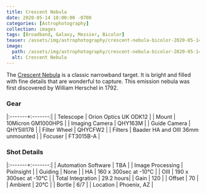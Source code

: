 ```yaml
---
title: Crescent Nebula
date: 2020-05-14 18:00:00 -0700
categories: [Astrophotography]
collection: images
tags: [Broadband, Galaxy, Messier, Bicolor]
teaser: /assets/img/astrophotography/crescent-nebula-bicolor-2020-05-14-teaser.jpg
image:
  path: /assets/img/astrophotography/crescent-nebula-bicolor-2020-05-14.jpg
  alt: Crescent Nebula
---
```


The [Crescent Nebula](https://en.wikipedia.org/wiki/Crescent_Nebula) is a classic narrowband target. It is bright and filled with fine details that are wonderful to capture. This emission nebula was first discovered by William Herschel in 1792. 

### Gear

|:-------+:-------:|
| Telescope | Orion Optics UK ODK12 |
| Mount | 10Micron GM1000HPS |
| Imaging Camera | QHY163M |
| Guide Camera | QHY5III178 |
| Filter Wheel | QHYCFW2 |
| Filters | Baader HA and OIII 36mm unmounted |
| Focuser | FT3015B-A |

### Shot Details

|:-------+:-------:|
| Automation Software | TBA |
| Image Processing | PixInsight |
| Guiding | None |
| HA | 160 x 300sec at -10&deg;C |
| OIII | 190 x 300sec at -10&deg;C |
| Total Integration | 29.2 hours|
| Gain | 120 |
| Offset | 70 |
| Ambient | 20&deg;C |
| Bortle | 6/7 |
| Location | Phoenix, AZ |
